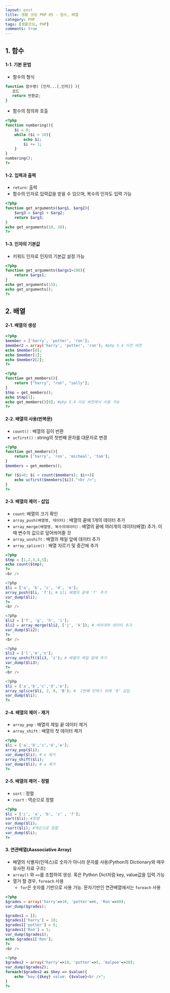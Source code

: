 ```yaml
---
layout: post
title: 생활 코딩 PHP 05 - 함수, 배열
category: PHP
tags: [생활코딩, PHP]
comments: true
---
```




## 1. 함수

#### 1-1. 기본 문법

- 함수의 형식

```php
function 함수명( [인자...[,인자]] ){
   코드
   return 반환값;
}
```

- 함수의 정의와 호출

```php
<?php
function numbering(){
    $i = 0;
    while ($i < 10){
        echo $i;
        $i += 1;
    }
}
numbering();
?>
```



#### 1-2. 입력과 출력

- `return`: 출력
- 함수의 인자로 입력값을 받을 수 있으며, 복수의 인자도 입력 가능

```php
<?php
function get_arguments($arg1, $arg2){
    $arg3 = $arg1 + $arg2;
    return $arg3;
}
echo get_arguments(10, 20);
?>
```



#### 1-3. 인자의 기본값

- 키워드 인자로 인자의 기본값 설정 가능

```php
<?php
function get_arguments($args1=100){
    return $args1;
}
echo get_arguments(15);
echo get_arguments();
?>
```



## 2. 배열

#### 2-1. 배열의 생성

```php
<?php
$member = ['harry', 'potter', 'ron'];
$member2 = array('harry', 'potter', 'ron'); #php 5.4 이전 버전
echo $member[0];
echo $member[1];
echo $member2[2];
?>

<?php
function get_members(){
    return ["harry", "ron", "sally"];
}
$tmp = get_members();
echo $tmp[1];
echo get_members()[0]; #php 5.4 이상 버전에서 사용 가능
?>
```



#### 2-2. 배열의 사용(반복문)

- `count()` : 배열의 길이 반환
- `ucfirst()` : string의 첫번째 문자를 대문자로 변경

```php
<?php
function get_members(){
    return ['harry', 'ron', 'micheal', 'tom'];
}
$members = get_members();

for ($i=0; $i < count($members); $i++){
    echo ucfirst($members[$i])."<br />";
}
?>
```



#### 2-3. 배열의 제어 - 삽입

- `count`: 배열의 크기 확인
- `array_push(배열명, 데이터)` : 배열의 끝에 1개의 데이터 추가
- `array_merge(배열명, 복수의데이터)` : 배열의 끝에 여러개의 데이터(배열) 추가. 이때 변수의 값으로 덮어씌어줄 것
- `array_unshift` : 배열의 제일 앞에 데이터 추가
- `array_splice()` : 배열 자르기 및 중간에 추가

```php
<?php
$tmp = [1,2,3,4,5];
echo count($tmp);
?>
<br />

<?php
$li = ['a', 'b', 'c', 'd', 'e'];
array_push($li, 'f'); # $li 배열의 끝에 'f' 추가
var_dump($li);
?>
<br />

<?php
$li2 = ['f', 'g', 'h', 'i'];
$li2 = array_merge($li2, ['j', 'k']); # 여러개의 데이터 추가
var_dump($li2);
?>
<br />

<?php
$li3 = ['l','m','n'];
array_unshift($li3, 'z'); # 배열의 제일 앞에 추가
var_dump($li3);
?>
<br />

<?php
$li = ['a','b','c','d','e'];
array_splice($li, 2, 0, 'B'); #  2번째 인덱스 뒤에 'B' 삽입
var_dump($li);
?>
```



#### 2-4. 배열의 제어 - 제거

- `array_pop` : 배열의 제일 끝 데이터 제거
- `array_shift` : 배열의 첫 데이터 제거

```php
<?php
$li = ['a','b','c','d','e'];
array_pop($li);
var_dump($li); # e 제거
array_shift($li); 
var_dump($li); # a 제거
?>
```



#### 2-5. 배열의 제어 - 정렬

- `sort` : 정렬
- `rsort` : 역순으로 정렬

```php
<?php
$li = ['c', 'a', 'b', 'z' , 'f'];
sort($li); #정렬
var_dump($li);
rsort($li); #역순으로 정렬
var_dump($li);
?>
```



#### 3. 연관배열(Aassociative Array)

- 배열의 식별자(인덱스)로 숫자가 아니라 문자를 사용(Python의 Dictionary와 매우 유사한 자료 구조)
- `array()` 와  `=>`를 조합하여 생성. 혹은 Python Dict처럼  key, value값을 입력 가능
- 열거 할 경우, `foreach` 사용
  - `for`은 숫자를 기반으로 사용 가능. 문자기반인 연관배열에서는 `foreach` 사용

```php
<?php
$grades = array('harry'=>10, 'potter'=>6, 'Ron'=>80);
var_dump($grades);

$grades1 = [];
$grades1['harry'] = 10;
$grades1['potter'] = 6;
$grades1['Ron'] = 5;
var_dump($grades1);
echo $grades1['Ron'];
?>
<br />

<?php
$grades2 = array('harry'=>10, 'potter'=>5, 'malpoe'=>20);
var_dump($grades2);
foreach($grades2 as $key => $value){
    echo "key:{$key} value: {$value}<br />";
}
?>
```
